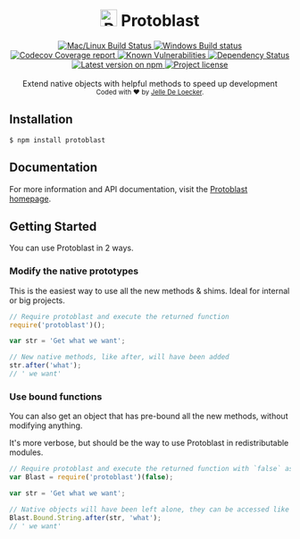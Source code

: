 <h1 align="center">
  <img src="https://protoblast.develry.be/media/static/protoblast-small.png" width=30 alt="Protoblast logo"/>
  <b>Protoblast</b>
</h1>
<div align="center">
  <!-- CI - TravisCI -->
  <a href="https://travis-ci.org/11ways/protoblast">
    <img src="https://travis-ci.org/11ways/protoblast.svg?branch=master" alt="Mac/Linux Build Status" />
  </a>

  <!-- CI - AppVeyor -->
  <a href="https://ci.appveyor.com/project/skerit/protoblast">
    <img src="https://img.shields.io/appveyor/ci/skerit/protoblast/master.svg?label=Windows" alt="Windows Build status" />
  </a>

  <!-- Coverage - Codecov -->
  <a href="https://codecov.io/gh/11ways/protoblast">
    <img src="https://img.shields.io/codecov/c/github/11ways/protoblast/master.svg" alt="Codecov Coverage report" />
  </a>

  <!-- DM - Snyk -->
  <a href="https://snyk.io/test/github/11ways/protoblast?targetFile=package.json">
    <img src="https://snyk.io/test/github/11ways/protoblast/badge.svg?targetFile=package.json" alt="Known Vulnerabilities" />
  </a>

  <!-- DM - David -->
  <a href="https://david-dm.org/11ways/protoblast">
    <img src="https://david-dm.org/11ways/protoblast/status.svg" alt="Dependency Status" />
  </a>
</div>

<div align="center">
  <!-- Version - npm -->
  <a href="https://www.npmjs.com/package/protoblast">
    <img src="https://img.shields.io/npm/v/protoblast.svg" alt="Latest version on npm" />
  </a>

  <!-- License - MIT -->
  <a href="https://github.com/11ways/protoblast#license">
    <img src="https://img.shields.io/github/license/11ways/protoblast.svg" alt="Project license" />
  </a>
</div>
<br>
<div align="center">
  Extend native objects with helpful methods to speed up development
</div>
<div align="center">
  <sub>
    Coded with ❤️ by <a href="#authors">Jelle De Loecker</a>.
  </sub>
</div>

## Installation

    $ npm install protoblast

## Documentation

For more information and API documentation, visit the [Protoblast homepage](https://protoblast.develry.be).

## Getting Started

You can use Protoblast in 2 ways.

### Modify the native prototypes

This is the easiest way to use all the new methods & shims.
Ideal for internal or big projects.

```javascript
// Require protoblast and execute the returned function
require('protoblast')();

var str = 'Get what we want';

// New native methods, like after, will have been added
str.after('what');
// ' we want'
```

### Use bound functions

You can also get an object that has pre-bound all the new methods,
without modifying anything.

It's more verbose, but should be the way to use Protoblast in redistributable
modules.

```javascript
// Require protoblast and execute the returned function with `false` as parameter
var Blast = require('protoblast')(false);

var str = 'Get what we want';

// Native objects will have been left alone, they can be accessed like this:
Blast.Bound.String.after(str, 'what');
// ' we want'
```
